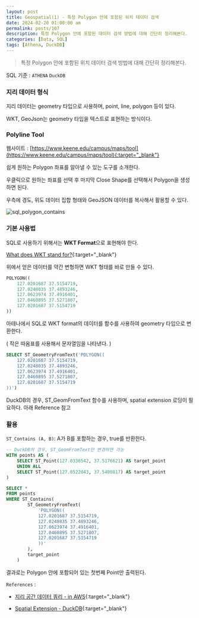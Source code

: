 ```yaml
---
layout: post
title: Geospatial(1) - 특정 Polygon 안에 포함된 위치 데이터 검색
date: 2024-02-20 01:00:00 am
permalink: posts/107
description: 특정 Polygon 안에 포함된 데이터 검색 방법에 대해 간단히 정리해본다.
categories: [Data, SQL]
tags: [Athena, DuckDB]
---
```


> 특정 Polygon 안에 포함된 위치 데이터 검색 방법에 대해 간단히 정리해본다.

SQL 기준 : `ATHENA` `DuckDB`

### 지리 데이터 형식

지리 데이터는 geometry 타입으로 사용하며, point, line, polygon 등이 있다.

WKT, GeoJson는 geometry 타입을 텍스트로 표현하는 방식이다.

### Polyline Tool

웹사이트 : [https://www.keene.edu/campus/maps/tool](https://www.keene.edu/campus/maps/tool){:target="_blank"}

쉽게 원하는 Polygon 좌표를 알아낼 수 있는 도구를 소개한다. 

우클릭으로 원하는 좌표를 선택 후 마지막 Close Shape를 선택해서 Polygon을 생성하면 된다.

우측에 경도, 위도 데이터 집합 형태와 GeoJSON 데이터를 복사해서 활용할 수 있다.

![sql_polygon_contains]({{site.baseurl}}/assets/img/sql/sql_polygon_contains.jpg)

### 기본 사용법

SQL로 사용하기 위해서는 **WKT Format**으로 표현해야 한다.

[What does WKT stand for?](https://mapscaping.com/a-guide-to-wkt-in-gis/){:target="_blank"}

위에서 얻은 데이터를 약간 변형하면 WKT 형태를 바로 만들 수 있다.

```sql
POLYGON((
    127.0201687 37.5154719,
    127.0248035 37.4893246,
    127.0623974 37.4916401,
    127.0460895 37.5271807,
    127.0201687 37.5154719
))
```

아테나에서 SQL로 WKT format의 데이터를 함수를 사용하여 geometry 타입으로 변환한다.

( 작은 따옴표를 사용해서 문자열임을 나타낸다. )

``` sql
SELECT ST_GeometryFromText('POLYGON((
    127.0201687 37.5154719,
    127.0248035 37.4893246,
    127.0623974 37.4916401,
    127.0460895 37.5271807,
    127.0201687 37.5154719
))')
```

DuckDB의 경우, ST_GeomFromText 함수를 사용하며, spatial extension 로딩이 필요하다. 아래 Reference 참고

### 활용

`ST_Contains (A, B)`: A가 B를 포함하는 경우, true를 반환한다.

```sql
-- DuckDB의 경우, ST_GeomFromText만 변경하면 가능
WITH points AS (
	SELECT ST_Point(127.0336542, 37.5176621) AS target_point
	UNION ALL
	SELECT ST_Point(127.0522043, 37.5400817) AS target_point
)

SELECT *
FROM points
WHERE ST_Contains(
		ST_GeometryFromText(
			'POLYGON((
            127.0201687 37.5154719,
            127.0248035 37.4893246,
            127.0623974 37.4916401,
            127.0460895 37.5271807,
            127.0201687 37.5154719
            ))'
		),
		target_point
	)
```

결과로는 Polygon 안에 포함되어 있는 첫번째 Point만 출력된다.

`References` : 

* [지리 공간 데이터 쿼리 - in AWS](https://docs.aws.amazon.com/ko_kr/athena/latest/ug/querying-geospatial-data.html){:target="_blank"}

* [Spatial Extension - DuckDB](https://duckdb.org/docs/extensions/spatial.html){:target="_blank"}




